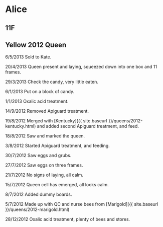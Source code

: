 # Alice
## 11F 
## Yellow 2012 Queen 

6/5/2013 Sold to Kate.

20/4/2013 Queen present and laying, squeezed down into one box and 11 frames.

29/3/2013 Check the candy, very little eaten.

6/1/2013 Put on a block of candy.

1/1/2013 Oxalic acid treatment.

14/9/2012 Removed Apiguard treatment.

19/8/2012 Merged with [Kentucky]({{ site.baseurl }}/queens/2012-kentucky.html) and added second Apiguard treatment, and feed.

18/8/2012 Saw and marked the queen.

3/8/2012 Started Apiguard treatment, and feeding.

30/7/2012 Saw eggs and grubs.

27/7/2012 Saw eggs on three frames.

21/7/2012 No signs of laying, all calm.

15/7/2012 Queen cell has emerged, all looks calm.

8/7/2012 Added dummy boards.

5/7/2012 Made up with QC and nurse bees from [Marigold]({{ site.baseurl }}/queens/2012-marigold.html)

28/12/2012 Oxalic acid treatment, plenty of bees and stores.